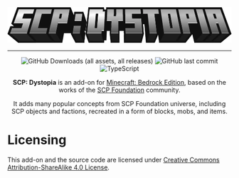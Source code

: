 <div align="center">

<img src="./media/logo.webp" alt="Logo" title="SCP: Dystopia" height="80" />

<hr/>

![GitHub Downloads (all assets, all releases)](https://img.shields.io/github/downloads/lc-studios-mc/scp-dystopia/total?style=for-the-badge)
![GitHub last commit](https://img.shields.io/github/last-commit/lc-studios-mc/scp-dystopia?style=for-the-badge)
![TypeScript](https://img.shields.io/badge/TypeScript-3178C6?style=for-the-badge&logo=typescript&logoColor=white)

**SCP: Dystopia** is an add-on for [Minecraft: Bedrock Edition](https://www.minecraft.net/), based on the works of the [SCP Foundation](https://scp-wiki.wikidot.com/) community.

It adds many popular concepts from SCP Foundation universe, including SCP objects and factions, recreated in a form of blocks, mobs, and items.

</div>

# Licensing

This add-on and the source code are licensed under [Creative Commons Attribution-ShareAlike 4.0 License](https://creativecommons.org/licenses/by-sa/4.0/).
